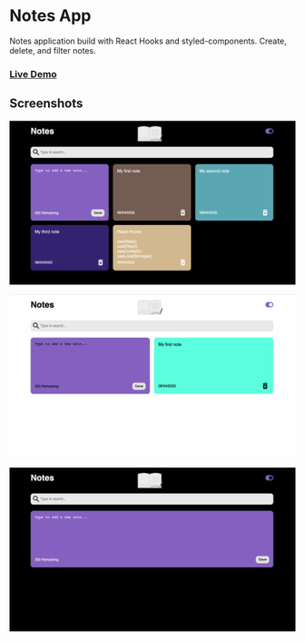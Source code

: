 # Notes App

Notes application build with React Hooks and styled-components.
Create, delete, and filter notes.

### [Live Demo](https://asaad8756.github.io/notes-app/)

## Screenshots

![App Screenshot](src/assets/screenshots/dark.png)

![App Screenshot](src/assets/screenshots/light.png)

![App Screenshot](src/assets/screenshots/responsive.png)
